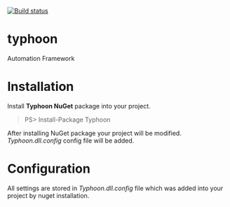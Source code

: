 [![Build status](https://ci.appveyor.com/api/projects/status/lm7wvebmdfp57d67/branch/master?svg=true)](https://ci.appveyor.com/project/yurii_hunter/macro-specflow/branch/master)

# typhoon
Automation Framework

# Installation
Install **Typhoon NuGet** package into your project.

> PS> Install-Package Typhoon

After installing NuGet package your project will be modified. *Typhoon.dll.config* config file will be added.

# Configuration
All settings are stored in *Typhoon.dll.config* file which was added into your project by nuget installation.
